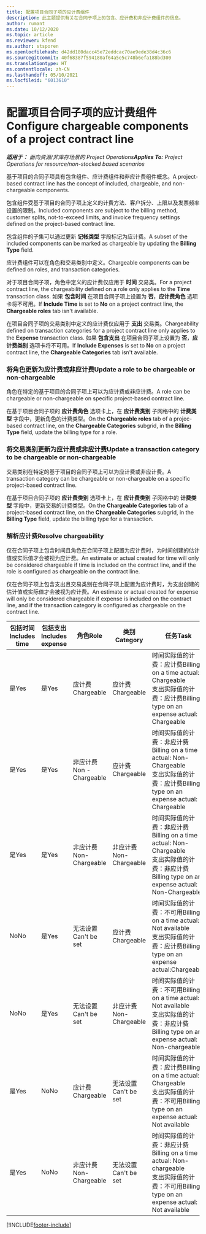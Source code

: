 ```yaml
---
title: 配置项目合同子项的应计费组件
description: 此主题提供有关在合同子项上的包含、应计费和非应计费组件的信息。
author: rumant
ms.date: 10/12/2020
ms.topic: article
ms.reviewer: kfend
ms.author: stsporen
ms.openlocfilehash: d42dd180dacc45e72eddcac70ae9ede38d4c36c6
ms.sourcegitcommit: 40f68387f594180af64a5e5c748b6efa188bd300
ms.translationtype: HT
ms.contentlocale: zh-CN
ms.lasthandoff: 05/10/2021
ms.locfileid: "6013610"
---
```

# <a name="configure-chargeable-components-of-a-project-contract-line"></a><span data-ttu-id="a0d2f-103">配置项目合同子项的应计费组件</span><span class="sxs-lookup"><span data-stu-id="a0d2f-103">Configure chargeable components of a project contract line</span></span>

<span data-ttu-id="a0d2f-104">_**适用于：** 面向资源/非库存场景的 Project Operations_</span><span class="sxs-lookup"><span data-stu-id="a0d2f-104">_**Applies To:** Project Operations for resource/non-stocked based scenarios_</span></span>

<span data-ttu-id="a0d2f-105">基于项目的合同子项具有包含组件、应计费组件和非应计费组件概念。</span><span class="sxs-lookup"><span data-stu-id="a0d2f-105">A project-based contract line has the concept of included, chargeable, and non-chargeable components.</span></span>

<span data-ttu-id="a0d2f-106">包含组件受基于项目的合同子项上定义的计费方法、客户拆分、上限以及发票频率设置的限制。</span><span class="sxs-lookup"><span data-stu-id="a0d2f-106">Included components are subject to the billing method, customer splits, not-to-exceed limits, and invoice frequency settings defined on the project-based contract line.</span></span>

<span data-ttu-id="a0d2f-107">包含组件的子集可以通过更新 **记帐类型** 字段标记为应计费。</span><span class="sxs-lookup"><span data-stu-id="a0d2f-107">A subset of the included components can be marked as chargeable by updating the **Billing Type** field.</span></span>

<span data-ttu-id="a0d2f-108">应计费组件可以在角色和交易类别中定义。</span><span class="sxs-lookup"><span data-stu-id="a0d2f-108">Chargeable components can be defined on roles, and transaction categories.</span></span>

<span data-ttu-id="a0d2f-109">对于项目合同子项，角色中定义的应计费仅应用于 **时间** 交易类。</span><span class="sxs-lookup"><span data-stu-id="a0d2f-109">For a project contract line, the chargeability defined on a role only applies to the **Time** transaction class.</span></span> <span data-ttu-id="a0d2f-110">如果 **包含时间** 在项目合同子项上设置为 **否**，**应计费角色** 选项卡将不可用。</span><span class="sxs-lookup"><span data-stu-id="a0d2f-110">If **Include Time** is set to **No** on a project contract line, the **Chargeable roles** tab isn't available.</span></span>

<span data-ttu-id="a0d2f-111">在项目合同子项的交易类别中定义的应计费仅应用于 **支出** 交易类。</span><span class="sxs-lookup"><span data-stu-id="a0d2f-111">Chargeability defined on transaction categories for a project contract line only applies to the **Expense** transaction class.</span></span> <span data-ttu-id="a0d2f-112">如果 **包含支出** 在项目合同子项上设置为 **否**，**应计费类别** 选项卡将不可用。</span><span class="sxs-lookup"><span data-stu-id="a0d2f-112">If **Include Expenses** is set to **No** on a project contract line, the **Chargeable Categories** tab isn't available.</span></span>

### <a name="update-a-role-to-be-chargeable-or-non-chargeable"></a><span data-ttu-id="a0d2f-113">将角色更新为应计费或非应计费</span><span class="sxs-lookup"><span data-stu-id="a0d2f-113">Update a role to be chargeable or non-chargeable</span></span>

<span data-ttu-id="a0d2f-114">角色在特定的基于项目的合同子项上可以为应计费或非应计费。</span><span class="sxs-lookup"><span data-stu-id="a0d2f-114">A role can be chargeable or non-chargeable on specific project-based contract line.</span></span>

<span data-ttu-id="a0d2f-115">在基于项目合同子项的 **应计费角色** 选项卡上，在 **应计费类别** 子网格中的 **计费类型** 字段中，更新角色的计费类型。</span><span class="sxs-lookup"><span data-stu-id="a0d2f-115">On the **Chargeable roles** tab of a projec-based contract line, on the **Chargeable Categories** subgrid, in the **Billing Type** field, update the billing type for a role.</span></span>

### <a name="update-a-transaction-category-to-be-chargeable-or-non-chargeable"></a><span data-ttu-id="a0d2f-116">将交易类别更新为应计费或非应计费</span><span class="sxs-lookup"><span data-stu-id="a0d2f-116">Update a transaction category to be chargeable or non-chargeable</span></span>

<span data-ttu-id="a0d2f-117">交易类别在特定的基于项目的合同子项上可以为应计费或非应计费。</span><span class="sxs-lookup"><span data-stu-id="a0d2f-117">A transaction category can be chargeable or non-chargeable on a specific project-based contract line.</span></span>

<span data-ttu-id="a0d2f-118">在基于项目合同子项的 **应计费类别** 选项卡上，在 **应计费类别** 子网格中的 **计费类型** 字段中，更新交易的计费类型。</span><span class="sxs-lookup"><span data-stu-id="a0d2f-118">On the **Chargeable Categories** tab of a project-based contract line, on the **Chargeable Categories** subgrid, in the **Billing Type** field, update the billing type for a transaction.</span></span>

### <a name="resolve-chargeability"></a><span data-ttu-id="a0d2f-119">解析应计费</span><span class="sxs-lookup"><span data-stu-id="a0d2f-119">Resolve chargeability</span></span>

<span data-ttu-id="a0d2f-120">仅在合同子项上包含时间且角色在合同子项上配置为应计费时，为时间创建的估计值或实际值才会被视为应计费。</span><span class="sxs-lookup"><span data-stu-id="a0d2f-120">An estimate or actual created for time will only be considered chargeable if time is included on the contract line, and if the role is configured as chargeable on the contract line.</span></span>

<span data-ttu-id="a0d2f-121">仅在合同子项上包含支出且交易类别在合同子项上配置为应计费时，为支出创建的估计值或实际值才会被视为应计费。</span><span class="sxs-lookup"><span data-stu-id="a0d2f-121">An estimate or actual created for expense will only be considered chargeable if expense is included on the contract line, and if the transaction category is configured as chargeable on the contract line.</span></span>

| <span data-ttu-id="a0d2f-122">包括时间</span><span class="sxs-lookup"><span data-stu-id="a0d2f-122">Includes time</span></span> | <span data-ttu-id="a0d2f-123">包括支出</span><span class="sxs-lookup"><span data-stu-id="a0d2f-123">Includes expense</span></span> | <span data-ttu-id="a0d2f-124">角色</span><span class="sxs-lookup"><span data-stu-id="a0d2f-124">Role</span></span> | <span data-ttu-id="a0d2f-125">类别</span><span class="sxs-lookup"><span data-stu-id="a0d2f-125">Category</span></span> | <span data-ttu-id="a0d2f-126">任务</span><span class="sxs-lookup"><span data-stu-id="a0d2f-126">Task</span></span> |
| --- | --- | --- | --- | --- |
| <span data-ttu-id="a0d2f-127">是</span><span class="sxs-lookup"><span data-stu-id="a0d2f-127">Yes</span></span> | <span data-ttu-id="a0d2f-128">是</span><span class="sxs-lookup"><span data-stu-id="a0d2f-128">Yes</span></span> | <span data-ttu-id="a0d2f-129">应计费</span><span class="sxs-lookup"><span data-stu-id="a0d2f-129">Chargeable</span></span> | <span data-ttu-id="a0d2f-130">应计费</span><span class="sxs-lookup"><span data-stu-id="a0d2f-130">Chargeable</span></span> | <span data-ttu-id="a0d2f-131">时间实际值的计费：应计费</span><span class="sxs-lookup"><span data-stu-id="a0d2f-131">Billing on a time actual: Chargeable</span></span> </br><span data-ttu-id="a0d2f-132">支出实际值的计费：应计费</span><span class="sxs-lookup"><span data-stu-id="a0d2f-132">Billing type on an expense actual: Chargeable</span></span> |
| <span data-ttu-id="a0d2f-133">是</span><span class="sxs-lookup"><span data-stu-id="a0d2f-133">Yes</span></span> | <span data-ttu-id="a0d2f-134">是</span><span class="sxs-lookup"><span data-stu-id="a0d2f-134">Yes</span></span> | <span data-ttu-id="a0d2f-135">非应计费</span><span class="sxs-lookup"><span data-stu-id="a0d2f-135">Non - Chargeable</span></span> | <span data-ttu-id="a0d2f-136">应计费</span><span class="sxs-lookup"><span data-stu-id="a0d2f-136">Chargeable</span></span> | <span data-ttu-id="a0d2f-137">时间实际值的计费：非应计费</span><span class="sxs-lookup"><span data-stu-id="a0d2f-137">Billing on a time actual: Non-Chargeable</span></span> </br><span data-ttu-id="a0d2f-138">支出实际值的计费：应计费</span><span class="sxs-lookup"><span data-stu-id="a0d2f-138">Billing type on an expense actual: Chargeable</span></span> |
| <span data-ttu-id="a0d2f-139">是</span><span class="sxs-lookup"><span data-stu-id="a0d2f-139">Yes</span></span> | <span data-ttu-id="a0d2f-140">是</span><span class="sxs-lookup"><span data-stu-id="a0d2f-140">Yes</span></span> | <span data-ttu-id="a0d2f-141">非应计费</span><span class="sxs-lookup"><span data-stu-id="a0d2f-141">Non-Chargeable</span></span> | <span data-ttu-id="a0d2f-142">非应计费</span><span class="sxs-lookup"><span data-stu-id="a0d2f-142">Non-Chargeable</span></span> | <span data-ttu-id="a0d2f-143">时间实际值的计费：非应计费</span><span class="sxs-lookup"><span data-stu-id="a0d2f-143">Billing on a time actual: Non-Chargeable</span></span> </br><span data-ttu-id="a0d2f-144">支出实际值的计费：非应计费</span><span class="sxs-lookup"><span data-stu-id="a0d2f-144">Billing type on an expense actual: Non-Chargeable</span></span> |
| <span data-ttu-id="a0d2f-145">No</span><span class="sxs-lookup"><span data-stu-id="a0d2f-145">No</span></span> | <span data-ttu-id="a0d2f-146">是</span><span class="sxs-lookup"><span data-stu-id="a0d2f-146">Yes</span></span> | <span data-ttu-id="a0d2f-147">无法设置</span><span class="sxs-lookup"><span data-stu-id="a0d2f-147">Can't be set</span></span> | <span data-ttu-id="a0d2f-148">应计费</span><span class="sxs-lookup"><span data-stu-id="a0d2f-148">Chargeable</span></span> | <span data-ttu-id="a0d2f-149">时间实际值的计费：不可用</span><span class="sxs-lookup"><span data-stu-id="a0d2f-149">Billing on a time actual: Not available</span></span> </br><span data-ttu-id="a0d2f-150">支出实际值的计费：应计费</span><span class="sxs-lookup"><span data-stu-id="a0d2f-150">Billing type on an expense actual:Chargeable</span></span> |
| <span data-ttu-id="a0d2f-151">No</span><span class="sxs-lookup"><span data-stu-id="a0d2f-151">No</span></span> | <span data-ttu-id="a0d2f-152">是</span><span class="sxs-lookup"><span data-stu-id="a0d2f-152">Yes</span></span> | <span data-ttu-id="a0d2f-153">无法设置</span><span class="sxs-lookup"><span data-stu-id="a0d2f-153">Can't be set</span></span> | <span data-ttu-id="a0d2f-154">非应计费</span><span class="sxs-lookup"><span data-stu-id="a0d2f-154">Non-Chargeable</span></span> | <span data-ttu-id="a0d2f-155">时间实际值的计费：不可用</span><span class="sxs-lookup"><span data-stu-id="a0d2f-155">Billing on a time actual: Not available</span></span> </br><span data-ttu-id="a0d2f-156">支出实际值的计费：非应计费</span><span class="sxs-lookup"><span data-stu-id="a0d2f-156">Billing type on an expense actual: Non-chargeable</span></span> |
| <span data-ttu-id="a0d2f-157">是</span><span class="sxs-lookup"><span data-stu-id="a0d2f-157">Yes</span></span> | <span data-ttu-id="a0d2f-158">No</span><span class="sxs-lookup"><span data-stu-id="a0d2f-158">No</span></span> | <span data-ttu-id="a0d2f-159">应计费</span><span class="sxs-lookup"><span data-stu-id="a0d2f-159">Chargeable</span></span> | <span data-ttu-id="a0d2f-160">无法设置</span><span class="sxs-lookup"><span data-stu-id="a0d2f-160">Can't be set</span></span> | <span data-ttu-id="a0d2f-161">时间实际值的计费：应计费</span><span class="sxs-lookup"><span data-stu-id="a0d2f-161">Billing on a time actual: Chargeable</span></span> </br><span data-ttu-id="a0d2f-162">支出实际值的计费：不可用</span><span class="sxs-lookup"><span data-stu-id="a0d2f-162">Billing type on an expense actual: Not available</span></span> |
| <span data-ttu-id="a0d2f-163">是</span><span class="sxs-lookup"><span data-stu-id="a0d2f-163">Yes</span></span> | <span data-ttu-id="a0d2f-164">No</span><span class="sxs-lookup"><span data-stu-id="a0d2f-164">No</span></span> | <span data-ttu-id="a0d2f-165">非应计费</span><span class="sxs-lookup"><span data-stu-id="a0d2f-165">Non-Chargeable</span></span> | <span data-ttu-id="a0d2f-166">无法设置</span><span class="sxs-lookup"><span data-stu-id="a0d2f-166">Can't be set</span></span> | <span data-ttu-id="a0d2f-167">时间实际值的计费：非应计费</span><span class="sxs-lookup"><span data-stu-id="a0d2f-167">Billing on a time actual: Non-chargeable</span></span> </br> <span data-ttu-id="a0d2f-168">支出实际值的计费：不可用</span><span class="sxs-lookup"><span data-stu-id="a0d2f-168">Billing type on an expense actual: Not available</span></span> |


[!INCLUDE[footer-include](../includes/footer-banner.md)]
